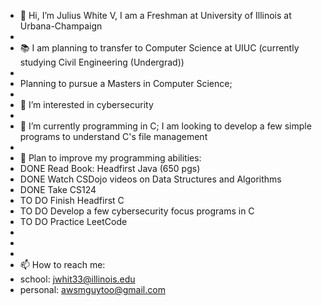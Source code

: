 - 👋 Hi, I’m Julius White V, I am a Freshman at University of Illinois at Urbana-Champaign
-         
- 📚 I am planning to transfer to Computer Science at UIUC (currently studying Civil Engineering (Undergrad))
- 
- Planning to pursue a Masters in Computer Science;
-    
- 👀 I’m interested in cybersecurity
- 
- 🌱 I’m currently programming in C; I am looking to develop a few simple programs to understand C's file management
- 
- 🥞 Plan to improve my programming abilities:
- DONE Read Book: Headfirst Java (650 pgs)
- DONE Watch CSDojo videos on Data Structures and Algorithms
- DONE Take CS124
- TO DO Finish Headfirst C
- TO DO Develop a few cybersecurity focus programs in C 
- TO DO Practice LeetCode
-
-
-
- 📫 How to reach me:
- school: jwhit33@illinois.edu
- personal: awsmguytoo@gmail.com
